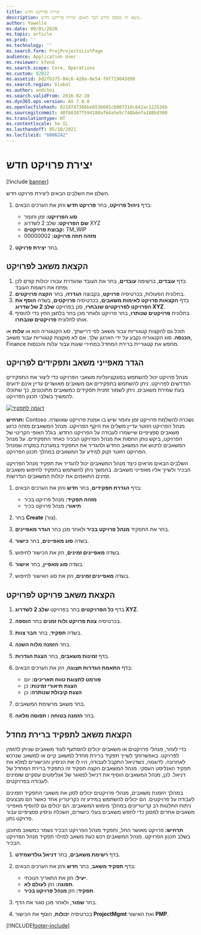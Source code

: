 ```yaml
---
title: יצירת פרויקט חדש
description: נושא זה מספק מידע לגבי האופן יצירת פרויקט חדש.
author: Yowelle
ms.date: 09/01/2020
ms.topic: article
ms.prod: ''
ms.technology: ''
ms.search.form: ProjProjectsListPage
audience: Application User
ms.reviewer: kfend
ms.search.scope: Core, Operations
ms.custom: 82022
ms.assetid: bd2fb375-84c6-428a-8e54-f0f719045898
ms.search.region: Global
ms.author: andchoi
ms.search.validFrom: 2016-02-28
ms.dyn365.ops.version: AX 7.0.0
ms.openlocfilehash: 8218747366be8536601cb007318c642ac122536b
ms.sourcegitcommit: 40f68387f594180af64a5e5c748b6efa188bd300
ms.translationtype: HT
ms.contentlocale: he-IL
ms.lasthandoff: 05/10/2021
ms.locfileid: "6006242"
---
```

# <a name="create-a-new-project"></a>יצירת פרויקט חדש

[!include [banner](../includes/banner.md)]

השלם את השלבים הבאים ליצירת פרויקט חדש.

1. בדף **ניהול פרויקט**, בחר **פרויקט חדש** והזן את הערכים הבאים:

    - **סוג הפרויקט:** זמן וחומר
    - **שם הפרויקט:** שלב 2 לשדרוג XYZ
    - **קבוצת פרויקטים:** TM\_WIP
    - **מזהה חוזה פרויקט:** 00000002

2. בחר **יצירת פרויקט**.

## <a name="assign-a-resource-to-a-project"></a>הקצאת משאב לפרויקט

1. בדף **עובדים**, ברשימה **עובדים**, בחר את העובד שהגדרת עבורו יכולות קודם לכן ופתח את רשומת העובד.
2. בחלונית הפעולות, בכרטיסיה **פרויקט**, בקבוצה **הגדרה**, בחר **הקצה פרויקטים**.
3. בדף **הקצאות פרויקט לאימות משאבים**, בכרטיסיה **פרויקטים**, בשדה **הוסף את הפרויקט לפרויקטים שנבחרו**, סנן בפרויקט **שלב 2 של שדרוג XYZ**.
4. בחלונית **פרויקטים שנותרו**, בחר פרויקט ולאחר מכן בחר בלחצן החץ כדי להוסיף אותו לחלונית **פרויקטים שנבחרו**.

תוכל גם להקצות קטגוריות עבור משאב לפי דרישתך. סוג הקטגוריה הוא או **עלות** או **הכנסה**. סוג הקטגוריה נקבע על ידי הארגון שלך. אם לא מוקצות קטגוריות עבור משאב, Finance מחפש את קטגוריית ברירת המחדל במחירי שעות עבור עלות והכנסות.

## <a name="set-up-project-resource-and-role-characteristics"></a>הגדר מאפייני משאב ותפקידים לפרויקט

מנהל פרויקט יכול להשתמש בפונקציונליות משאבי הפרויקט כדי ליצור את התפקידים הנדרשים לפרויקט. ניתן להשתמש בתפקידים אם משאבים מאושרים עדיין אינם ידועים בעת שמירת משאבים. ניתן לשמור זמנית תפקידים כמשאבים מתוכננים, כך שתוכלו להמשיך בשלבי תכנון הפרויקט.

[![דוגמה לתפקיד](./media/projectresourcing05.jpg)](./media/projectresourcing05.jpg) 

**תרחישׁ:** Contoso נשכרה להשלמת פרוייקט זמן וחומר שיש בו אמנת פרוייקט שאושרה. מנהל הפרויקט הזוטר עדיין משלים את היקף הפרויקט. מנהל המשאבים מזהה כרגע משאבים ספציפיים שיישמרו לעבודה על הפרויקט החדש. בגלל האופי הקריטי של הפרויקט, ביקש נותן החסות את מנהל הפרויקט הבכיר כאחד התפקידים. על מנהל המשאבים לרכוש את המשאב החדש ולהגדיר את התפקיד במערכת במקרה שמנהל הפרויקט הזוטר זקוק למידע על המשאבים במהלך תכנון הפרויקט.

השלבים הבאים מראים כיצד מנהל המשאבים יכול להגדיר את תפקיד מנהל הפרויקט הבכיר ולשייך אליו מאפייני משאבים. בהמשך ניתן להשתמש בתפקיד לחיפוש משאבים זמינים התואמים את יכולות המשאבים הנדרשות.

1. בדף **הגדרת תפקידים**, בחר **חדש** והזן את הערכים הבאים:

    - **מזהה תפקיד:** מנהל פרויקט בכיר
    - **תיאור:** מנהל פרויקט בכיר

2. בחר **Create** (צור).
3. בחר את התפקיד **מנהל פרויקט בכיר** ולאחר מכן בחר **הגדר מאפיינים**.
4. בשדה **סוג מאפיינים**, בחר **כישור**.
5. בשדה **מאפיינים זמינים**, הזן את הכישור לחיפוש.
6. בשדה **סוג מאפיין**, בחר **אישור**.
7. בשדה **מאפיינים זמינים**, הזן את סוג האישור לחיפוש.

## <a name="assign-a-project-resource-to-a-project"></a>הקצאת משאב פרויקט לפרויקט

1. בדף **כל הפרויקטים** בחר בפרויקט **שלב 2 לשדרוג XYZ**.
2. בכרטיסיה **צוות פרויקט ולוח זמנים** בחר **הוספה**.
3. בשדה **תפקיד**, בחר **חבר צוות**.
4. בחר **הזמנה מלוח השנה**.
5. בדף **זמינות משאבים**, בחר **הצגת הגדרות**.
6. בדף **התאמת הגדרות תצוגה**, הזן את הערכים הבאים:

    - **פורמט לתצוגת טווח תאריכים:** יום
    - **הצגת תיאורי זמינות:** כן
    - **הצגת קיבולת שנותרה:** כן

7. בחר משאב מרשימת המשאבים.
8. בחר **הזמנה בטוחה** ו **תפוסה מלאה**.

## <a name="assign-a-resource-to-a-default-role"></a>הקצאת משאב לתפקיד ברירת מחדל

כדי לעזור, מנהלי פרויקטים או משאבים יכולים להסתעף לעוד משאבים שניתן להזמין לפרויקט. באפשרותך לשייך תפקיד ברירת מחדל למשאב קיים או למשאב שנרכש לאחרונה. לדוגמה, כשדניאל התקבל לעבודה, היו לו את הניסיון והכישורים למלא את תפקיד האנליסט העסקי. מנהל המשאבים הקצה תפקיד זה כתפקיד ברירת המחדל של דניאל. לכן, מנהל המשאבים הוסיף את דניאל למאגר של אנליסטים עסקיים שזמינים לעבודה בפרויקטים.

במהלך הזמנת משאבים, מנהלי פרויקטים יכולים לסנן את משאבי התפקיד הזמינים לעבודה על פרויקטים. הם יכולים להשתמש במידע זה כקריטריון אחד כאשר הם מבצעים ניתוח החלטות רב קריטריונים במהלך מימוש המשאבים. הם יכולים גם להוסיף מאפייני משאבים אחרים למסנן כדי לחפש משאבים בעלי כישורים, השכלה וניסיון ספציפיים עבור פרויקט נתון.

**תרחיש:** פרויקט מאושר החל, ותפקיד מנהל הפרויקט הבכיר נשמר כמשאב מתוכנן בשלב תכנון הפרויקט. מנהל המשאבים רכש כעת משאב למילוי תפקיד מנהל הפרויקט הבכיר.

1. בדף **רשימת משאבים**, בחר **דניאל גולדשמידט**.
2. בדף **תפקיד משאב**, בחר **חדש** והזן את הערכים הבאים:

    - **יעיל:** הזן את התאריך הנוכחי.
    - **תפוגה:** הזן **לעולם לא**.
    - **תפקיד:** הזן **מנהל פרויקט בכיר**.

3. בחר **שמור**, ולאחר מכן סגור את הדף.
4. בכרטיסיה **יכולות**, הוסף את הכישור **ProjectMgmt** ואת האישור **PMP**.


[!INCLUDE[footer-include](../includes/footer-banner.md)]